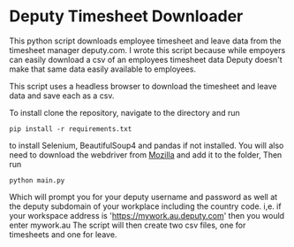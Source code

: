 # Deputy Timesheet Downloader

This python script downloads employee timesheet and leave data from the timesheet manager deputy.com.
I wrote this script because while empoyers can easily download a csv of an employees timesheet data Deputy doesn't make that same data easily available to employees.

This script uses a headless browser to download the timesheet and leave data and save each as a csv. 

To install clone the repository, navigate to the directory and run

`
pip install -r requirements.txt
`

to install Selenium, BeautifulSoup4 and pandas if not installed. You will also need to download the webdriver from [Mozilla](https://github.com/mozilla/geckodriver/releases) and add it to the folder, Then run

`
python main.py
`

Which will prompt you for your deputy username and password as well at the deputy subdomain of your workplace including the country code. i,e. if your workspace address is
'https://mywork.au.deputy.com' then you would enter mywork.au
The script will then create two csv files, one for timesheets and one for leave.

